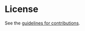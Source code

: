 # License

See the
[guidelines for contributions](https://github.com/gloinul/draft-westerlund-tsvwg-sctp-crypto-chunk/blob//CONTRIBUTING.md).
